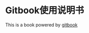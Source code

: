 # Gitbook使用说明书
This is a book powered by [gitbook](https://toolchain.gitbook.com/syntax/markdown.html)
